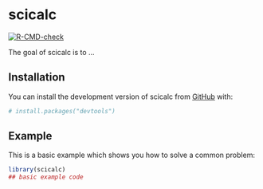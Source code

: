 
<!-- README.md is generated from README.Rmd. Please edit that file -->

# scicalc

<!-- badges: start -->

[![R-CMD-check](https://github.com/a2-ai/scicalc/actions/workflows/R-CMD-check.yaml/badge.svg)](https://github.com/a2-ai/scicalc/actions/workflows/R-CMD-check.yaml)
<!-- badges: end -->

The goal of scicalc is to …

## Installation

You can install the development version of scicalc from
[GitHub](https://github.com/a2-ai/scicalc) with:

``` r
# install.packages("devtools")
```

## Example

This is a basic example which shows you how to solve a common problem:

``` r
library(scicalc)
## basic example code
```
